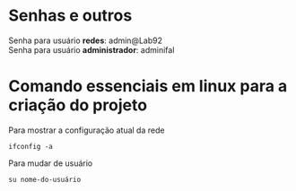 <h1>Senhas e outros</h1>

Senha para usuário <b>redes</b>: admin@Lab92
<br>
Senha para usuário <b>administrador</b>: adminifal

<h1> Comando essenciais em <b>linux</b> para a criação do projeto </h1>

Para mostrar a configuração atual da rede

```
ifconfig -a
```

Para mudar de usuário

```
su nome-do-usuário
```
